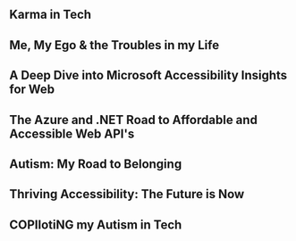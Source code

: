 ## Karma in Tech ##

## Me, My Ego & the Troubles in my Life ##

## A Deep Dive into Microsoft Accessibility Insights for Web ##

## The Azure and .NET Road to Affordable and Accessible Web API's ##

## Autism: My Road to Belonging ##

## Thriving Accessibility: The Future is Now ##

## COPIlotiNG my Autism in Tech ##

